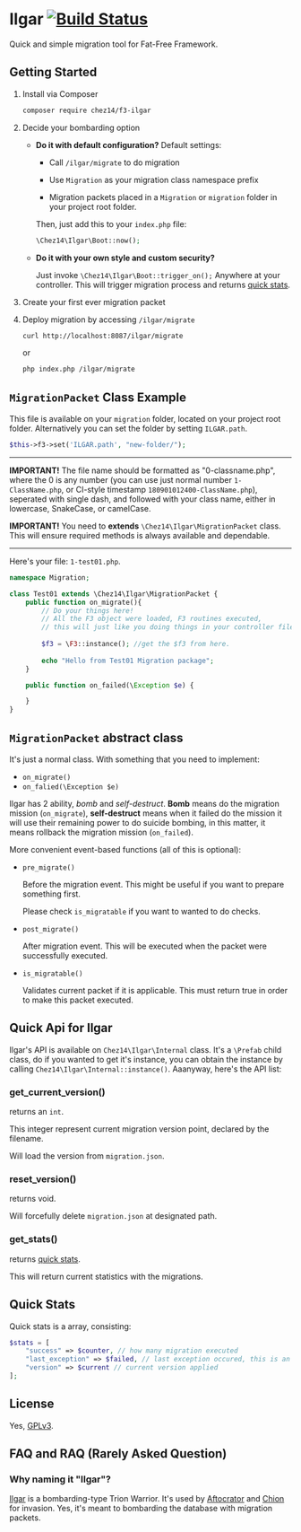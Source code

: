 # Ilgar [![Build Status](https://travis-ci.org/chez14/f3-ilgar.svg?branch=master)](https://travis-ci.org/chez14/f3-ilgar)
Quick and simple migration tool for Fat-Free Framework.


## Getting Started
1. Install via Composer
    ```bash
    composer require chez14/f3-ilgar
    ```

2. Decide your bombarding option
         
    - **Do it with default configuration?**
        Default settings:

        - Call `/ilgar/migrate` to do migration

        - Use `Migration` as your migration class namespace prefix

        - Migration packets placed in a `Migration` or `migration` folder in your project root folder.

        Then, just add this to your `index.php` file:
        ```php
        \Chez14\Ilgar\Boot::now();
        ```

    - **Do it with your own style and custom security?**

        Just invoke `\Chez14\Ilgar\Boot::trigger_on();` Anywhere at your controller. This will trigger migration process and returns [quick stats](#quick-stats).

3. Create your first ever migration packet

4. Deploy migration by accessing `/ilgar/migrate`
    ```bash
    curl http://localhost:8087/ilgar/migrate
    ```

    or

    ```bash
    php index.php /ilgar/migrate
    ```

## `MigrationPacket` Class Example

This file is available on your `migration` folder, located on your project root folder. Alternatively you can set the folder by setting `ILGAR.path`.

```php
$this->f3->set('ILGAR.path', "new-folder/");
```

<hr>

**IMPORTANT!** The file name should be formatted as "0-classname.php", where the 0 is any number (you can use just normal number `1-ClassName.php`, or CI-style timestamp `180901012400-ClassName.php`), seperated with single dash, and followed with your class name, either in lowercase, SnakeCase, or camelCase.

**IMPORTANT!** You need to **extends** `\Chez14\Ilgar\MigrationPacket` class. This will ensure required methods is always available and dependable.

<hr>

Here's your file: `1-test01.php`.

```php
namespace Migration;

class Test01 extends \Chez14\Ilgar\MigrationPacket {
    public function on_migrate(){
        // Do your things here!
        // All the F3 object were loaded, F3 routines executed,
        // this will just like you doing things in your controller file.
        
        $f3 = \F3::instance(); //get the $f3 from here.
        
        echo "Hello from Test01 Migration package";
    }

    public function on_failed(\Exception $e) {

    }
}
```



## `MigrationPacket` abstract class
It's just a normal class. With something that you need to implement:
 - `on_migrate()`
 - `on_falied(\Exception $e)`

Ilgar has 2 ability, *bomb* and *self-destruct*. **Bomb** means do the migration mission (`on_migrate`), **self-destruct** means when it failed do the mission it will use their remaining power to do suicide bombing, in this matter, it means rollback the migration mission (`on_failed`).

More convenient event-based functions (all of this is optional):
 - `pre_migrate()`

    Before the migration event. This might be useful if you want to prepare something first.

    Please check `is_migratable` if you want to wanted to do checks.

 - `post_migrate()`
   
    After migration event. This will be executed when the packet were successfully executed.

 - `is_migratable()` 

    Validates current packet if it is applicable. This must return true in order to make this packet executed.

## Quick Api for Ilgar
Ilgar's API is available on `Chez14\Ilgar\Internal` class. It's a `\Prefab` child class, do if you wanted to get it's instance, you can obtain the instance by calling `Chez14\Ilgar\Internal::instance()`. Aaanyway, here's the API list:

### get_current_version()
returns an `int`.

This integer represent current migration version point, declared by the filename.

Will load the version from `migration.json`.

### reset_version()
returns void.

Will forcefully delete `migration.json` at designated path.

### get_stats()

returns [quick stats](#quick-stats).

This will return current statistics with the migrations.

## Quick Stats

Quick stats is a array, consisting:

```php
$stats = [
    "success" => $counter, // how many migration executed
    "last_exception" => $failed, // last exception occured, this is an Exception object.
    "version" => $current // current version applied
];
```



## License
Yes, [GPLv3](LICENSE).

## FAQ and RAQ (Rarely Asked Question)

### Why naming it "Ilgar"?
[Ilgar](http://worldtrigger.wikia.com/wiki/Ilgar) is a bombarding-type Trion Warrior. It's used by [Aftocrator](http://worldtrigger.wikia.com/wiki/Aftokrator) and [Chion](http://worldtrigger.wikia.com/wiki/Chion) for invasion.
Yes, it's meant to bombarding the database with migration packets.